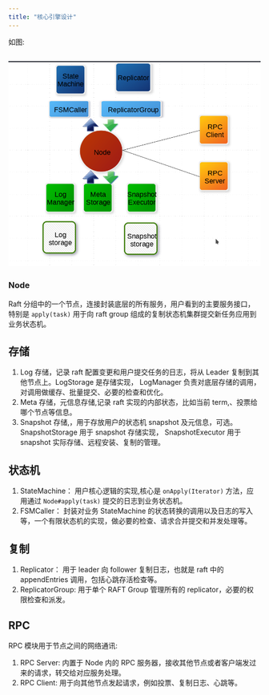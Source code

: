 ```yaml
---
title: "核心引擎设计"
---
```


如图:
## ![jraft_engine](engine.png)

### Node
Raft 分组中的一个节点，连接封装底层的所有服务，用户看到的主要服务接口，特别是 `apply(task)` 用于向 raft group 组成的复制状态机集群提交新任务应用到业务状态机。

## 存储
1. Log 存储，记录 raft 配置变更和用户提交任务的日志，将从 Leader 复制到其他节点上。LogStorage 是存储实现， LogManager 负责对底层存储的调用，对调用做缓存、批量提交、必要的检查和优化。
2. Meta 存储，元信息存储,记录 raft 实现的内部状态，比如当前 term,、投票给哪个节点等信息。
3. Snapshot 存储,，用于存放用户的状态机 snapshot 及元信息，可选。 SnapshotStorage 用于 snapshot 存储实现， SnapshotExecutor 用于 snapshot 实际存储、远程安装、复制的管理。

## 状态机
1. StateMachine： 用户核心逻辑的实现,核心是 `onApply(Iterator)` 方法，应用通过 `Node#apply(task)` 提交的日志到业务状态机。
2. FSMCaller： 封装对业务 StateMachine 的状态转换的调用以及日志的写入等，一个有限状态机的实现，做必要的检查、请求合并提交和并发处理等。

## 复制
1. Replicator： 用于 leader 向 follower 复制日志，也就是 raft 中的 appendEntries 调用，包括心跳存活检查等。
2. ReplicatorGroup:  用于单个 RAFT Group 管理所有的 replicator，必要的权限检查和派发。

## RPC
RPC 模块用于节点之间的网络通讯:
1. RPC Server: 内置于 Node 内的 RPC 服务器，接收其他节点或者客户端发过来的请求，转交给对应服务处理。
2. RPC Client: 用于向其他节点发起请求，例如投票、复制日志、心跳等。
